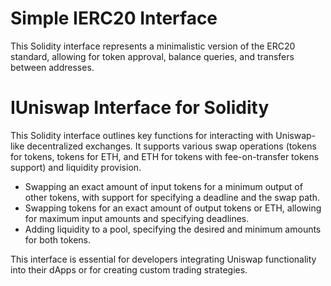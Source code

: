 # Simple IERC20 Interface

This Solidity interface represents a minimalistic version of the ERC20 standard, allowing for token approval, balance queries, and transfers between addresses. 


# IUniswap Interface for Solidity

This Solidity interface outlines key functions for interacting with Uniswap-like decentralized exchanges. It supports various swap operations (tokens for tokens, tokens for ETH, and ETH for tokens with fee-on-transfer tokens support) and liquidity provision.

- Swapping an exact amount of input tokens for a minimum output of other tokens, with support for specifying a deadline and the swap path.
- Swapping tokens for an exact amount of output tokens or ETH, allowing for maximum input amounts and specifying deadlines.
- Adding liquidity to a pool, specifying the desired and minimum amounts for both tokens.

This interface is essential for developers integrating Uniswap functionality into their dApps or for creating custom trading strategies.




